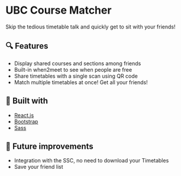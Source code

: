 # UBC Course Matcher
Skip the tedious timetable talk and quickly get to sit with your friends!

## 🔍 Features
* Display shared courses and sections among friends
* Built-in when2meet to see when people are free
* Share timetables with a single scan using QR code
* Match multiple timetables at once! Get all your friends!
## 👷 Built with
* [React.js](https://reactjs.org/)
* [Bootstrap](http://getbootstrap.com/)
* [Sass](https://sass-lang.com/)
## 🔭 Future improvements
* Integration with the SSC, no need to download your Timetables
* Save your friend list
